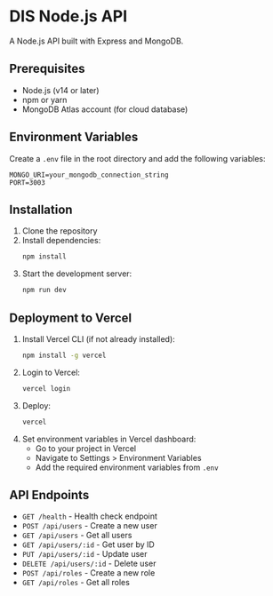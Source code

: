 # DIS Node.js API

A Node.js API built with Express and MongoDB.

## Prerequisites

- Node.js (v14 or later)
- npm or yarn
- MongoDB Atlas account (for cloud database)

## Environment Variables

Create a `.env` file in the root directory and add the following variables:

```
MONGO_URI=your_mongodb_connection_string
PORT=3003
```

## Installation

1. Clone the repository
2. Install dependencies:
   ```bash
   npm install
   ```
3. Start the development server:
   ```bash
   npm run dev
   ```

## Deployment to Vercel

1. Install Vercel CLI (if not already installed):
   ```bash
   npm install -g vercel
   ```
2. Login to Vercel:
   ```bash
   vercel login
   ```
3. Deploy:
   ```bash
   vercel
   ```
4. Set environment variables in Vercel dashboard:
   - Go to your project in Vercel
   - Navigate to Settings > Environment Variables
   - Add the required environment variables from `.env`

## API Endpoints

- `GET /health` - Health check endpoint
- `POST /api/users` - Create a new user
- `GET /api/users` - Get all users
- `GET /api/users/:id` - Get user by ID
- `PUT /api/users/:id` - Update user
- `DELETE /api/users/:id` - Delete user
- `POST /api/roles` - Create a new role
- `GET /api/roles` - Get all roles
